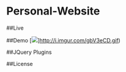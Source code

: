 # Personal-Website 

##Live 

##Demo
[<img src="http://i.imgur.com/gbV3eCD.gif" >]http://i.imgur.com/gbV3eCD.gif)

##JQuery Plugins

##License

 
